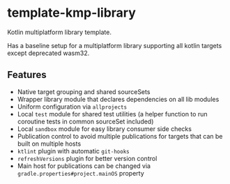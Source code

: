 # template-kmp-library
Kotlin multiplatform library template.

Has a baseline setup for a multiplatform library supporting all kotlin targets except deprecated wasm32.

## Features
* Native target grouping and shared sourceSets
* Wrapper library module that declares dependencies on all lib modules
* Uniform configuration via `allprojects`
* Local `test` module for shared test utilities (a helper function to run coroutine tests in common sourceSet included)
* Local `sandbox` module for easy library consumer side checks
* Publication control to avoid multiple publications for targets that can be built on multiple hosts
* `ktlint` plugin with automatic `git-hooks`
* `refreshVersions` plugin for better version control
* Main host for publications can be changed via `gradle.properties#project.mainOS` property
